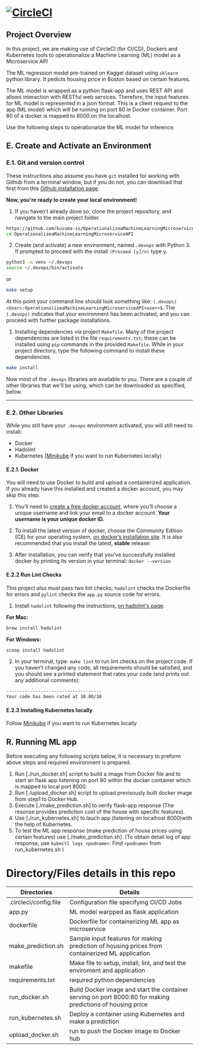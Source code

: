 # [![CircleCI](https://dl.circleci.com/status-badge/img/gh/kusuma-ss/OperationalizeaMachineLearningMicroserviceAPI/tree/master.svg?style=svg)](https://dl.circleci.com/status-badge/redirect/gh/kusuma-ss/OperationalizeaMachineLearningMicroserviceAPI/tree/master)

## Project Overview

In this project, we are making use of CircleCI (for CI/CD), Dockers and Kubernetes tools to operationalize a Machine Learning (ML) model as a Microservice API

The ML regression model pre-trained on Kaggel dataset using `sklearn` python library.  It pedicts housing price in Boston based on certain features.

The ML model is wrapped as a python flask-app and uses REST API and allows interaction with RESTful web services. Therefore, the input features for ML model is represented in a json format. This is a client request to the app (ML model) which will be running on port 80 in Docker container. Port 80 of a docker is mapped to 8000 on the localhost.

Use the following steps to operationalize the ML model for inference.

## E. Create and Activate an Environment

### E.1. Git and version control

These instructions also assume you have `git` installed for working with Github from a terminal window, but if you do not, you can download that first from this [Github installation page](https://www.atlassian.com/git/tutorials/install-git).

**Now, you're ready to create your local environment!**

1. If you haven't already done so, clone the project repository, and navigate to the main project folder.

```bash
https://github.com/kusuma-ss/OperationalizeaMachineLearningMicroserviceAPI.git
cd OperationalizeaMachineLearningMicroserviceAPI
```

2. Create (and activate) a new environment, named `.devops` with Python 3. If prompted to proceed with the install `(Proceed [y]/n)` type y.

```bash
python3 -m venv ~/.devops
source ~/.devops/bin/activate
```
or

```bash
make setup
```

At this point your command line should look something like: `(.devops) <User>:OperationalizeaMachineLearningMicroserviceAPI<user>$`. The `(.devops)` indicates that your environment has been activated, and you can proceed with further package installations.

1. Installing dependencies via project `Makefile`. Many of the project dependencies are listed in the file `requirements.txt`; these can be installed using `pip` commands in the provided `Makefile`. While in your project directory, type the following command to install these dependencies.

```bash
make install
```

Now most of the `.devops` libraries are available to you. There are a couple of other libraries that we'll be using, which can be downloaded as specified, below.

---
### E.2. Other Libraries

While you still have your `.devops` environment activated, you will still need to install:
* Docker
* Hadolint
* Kubernetes ([Minikube](https://kubernetes.io/docs/tasks/tools/install-minikube/) if you want to run Kubernetes locally)

#### E.2.1. Docker

You will need to use Docker to build and upload a containerized application. If you already have this installed and created a docker account, you may skip this step.

1. You’ll need to [create a free docker account](https://hub.docker.com/signup), where you’ll choose a unique username and link your email to a docker account. **Your username is your unique docker ID.**

2. To install the latest version of docker, choose the Community Edition (CE) for your operating system, [on docker’s installation site](https://docs.docker.com/v17.12/install/). It is also recommended that you install the latest, **stable** release:

3. After installation, you can verify that you’ve successfully installed docker by printing its version in your terminal: `docker --version`

#### E.2.2 Run Lint Checks

This project also must pass two lint checks; `hadolint` checks the Dockerfile for errors and `pylint` checks the `app.py` source code for errors.

1. Install `hadolint` following the instructions, [on hadolint's page]( https://github.com/hadolint/hadolint): 

**For Mac:**
```bash
brew install hadolint
```

**For Windows:**
```bash
scoop install hadolint
```

2. In your terminal, type: `make lint` to run lint checks on the project code. If you haven’t changed any code, all requirements should be satisfied, and you should see a printed statement that rates your code (and prints out any additional comments):

```bash
------------------------------------
Your code has been rated at 10.00/10
```

#### E.2.3 Installing Kubernetes locally
Follow [Minikube](https://kubernetes.io/docs/tasks/tools/install-minikube/) if you want to run Kubernetes locally

## R. Running ML app  

Before executing any following scripts below, it is necessary to preform above steps and required environment is prepared.
  
  1. Run [./run_docker.sh] script to build a image from Docker file and to start an flask app listening on port 80 within the docker container which is mapped to local port 8000.
  2. Run [./upload_docker.sh] script to upload previsously built docker image from step1 to Docker Hub.
  3. Execute [./make_prediction.sh] to verify flask-app response (The resonse provides prediction cost of the house with specific features).
  4. Use [./run_kubernetes.sh] to lauch app (listening on localhost 8000)with the help of Kubernetes.
  5. To test the ML app response (make prediction of house prices using certain features) use [./make_prediction.sh]. (To obtain detail log of app response, use `kubectl logs <podname>`. Find `<podname>` from run_kubernetes.sh )

# Directory/Files details in this repo

Directories   | Details
------------- | -------------
.circleci/config.file  | Configuration file specifying CI/CD Jobs
app.py | ML model warpped as flask application
dockerfile| Dockerfile for containerizing ML app as microservice
make_prediction.sh | Sample input features for making prediction of housing prices from containerized ML application
makefile| Make file to setup, install, lint, and test the enviroment and application 
requirements.txt | required python dependencies
run_docker.sh|  Build Docker image and start the container serving on port 8000:80 for making predictions of housing price
run_kubernetes.sh| Deploy a container using Kubernetes and make a prediction
upload_docker.sh| run to push the Docker image to Docker hub

